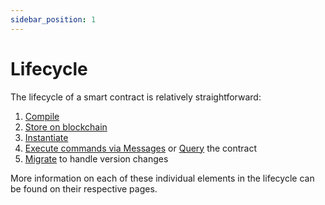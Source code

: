 ```yaml
---
sidebar_position: 1
---
```


# Lifecycle

The lifecycle of a smart contract is relatively straightforward:

1. [Compile](/04-smart-contracts/09-compilation.md)
2. [Store on blockchain](/04-smart-contracts/10-deployment.md)
3. [Instantiate](/02-getting-started/05-interact-with-contract.md)
4. [Execute commands via Messages](/04-smart-contracts/01-message.md) or [Query](/04-smart-contracts/05-query.md) the contract
5. [Migrate](/04-smart-contracts/03-migration/migrate.md) to handle version changes

More information on each of these individual elements in the lifecycle can be found on their respective pages.
